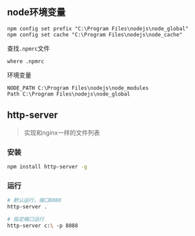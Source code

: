 ## node环境变量

```properties
npm config set prefix "C:\Program Files\nodejs\node_global"
npm config set cache "C:\Program Files\nodejs\node_cache"
```

查找`.npmrc`文件

```
where .npmrc
```

环境变量

```properties
NODE_PATH C:\Program Files\nodejs\node_modules
Path C:\Program Files\nodejs\node_global
```

## http-server

> 实现和nginx一样的文件列表

### 安装

```sh
npm install http-server -g
```

### 运行

```sh
# 默认运行，端口8080
http-server .

# 指定端口运行
http-server c:\ -p 8088
```

